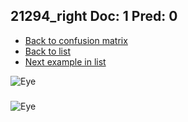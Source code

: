 ## 21294_right Doc: 1 Pred: 0
- [Back to confusion matrix](https://github.com/juliandewit/kaggle_retinopathy/blob/master/matrix.md)
- [Back to list](https://github.com/juliandewit/kaggle_retinopathy/blob/master/lists/10/list.md)
- [Next example in list](https://github.com/juliandewit/kaggle_retinopathy/blob/master/lists/10/21/21297_left.md)

![Eye](https://retinopaty.blob.core.windows.net/size1024/21294_right_1.jpeg)

### 

![Eye]()
